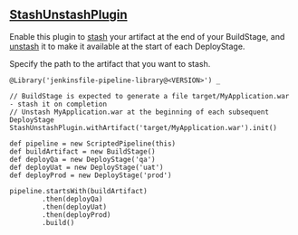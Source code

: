## [StashUnstashPlugin](../src/StashUnstashPlugin.groovy)

Enable this plugin to [stash](https://www.jenkins.io/doc/pipeline/steps/workflow-basic-steps/#stash-stash-some-files-to-be-used-later-in-the-build) your artifact at the end of your BuildStage, and [unstash](https://www.jenkins.io/doc/pipeline/steps/workflow-basic-steps/#unstash-restore-files-previously-stashed) it to make it available at the start of each DeployStage.

Specify the path to the artifact that you want to stash.

```
@Library('jenkinsfile-pipeline-library@<VERSION>') _

// BuildStage is expected to generate a file target/MyApplication.war - stash it on completion
// Unstash MyApplication.war at the beginning of each subsequent DeployStage
StashUnstashPlugin.withArtifact('target/MyApplication.war').init()

def pipeline = new ScriptedPipeline(this)
def buildArtifact = new BuildStage()
def deployQa = new DeployStage('qa')
def deployUat = new DeployStage('uat')
def deployProd = new DeployStage('prod')

pipeline.startsWith(buildArtifact)
        .then(deployQa)
        .then(deployUat)
        .then(deployProd)
        .build()
```
